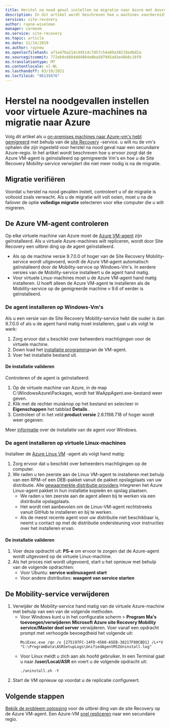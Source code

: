```yaml
---
title: Herstel na nood geval instellen na migratie naar Azure met Azure Site Recovery
description: In dit artikel wordt beschreven hoe u machines voorbereidt voor het instellen van herstel na nood gevallen tussen Azure-regio's na de migratie naar Azure met Azure Site Recovery.
services: site-recovery
author: rayne-wiselman
manager: carmonm
ms.service: site-recovery
ms.topic: article
ms.date: 11/14/2019
ms.author: raynew
ms.openlocfilehash: a71e476a214c44514c7d57c54a09a38218ad6d2a
ms.sourcegitcommit: 772eb9c6684dd4864e0ba507945a83e48b8c16f0
ms.translationtype: MT
ms.contentlocale: nl-NL
ms.lasthandoff: 03/19/2021
ms.locfileid: "86135676"
---
```

# <a name="set-up-disaster-recovery-for-azure-vms-after-migration-to-azure"></a>Herstel na noodgevallen instellen voor virtuele Azure-machines na migratie naar Azure 


Volg dit artikel als u [on-premises machines naar Azure-vm's hebt gemigreerd](./migrate-tutorial-on-premises-azure.md) met behulp van de [site Recovery](site-recovery-overview.md) -service. u wilt nu de vm's ophalen die zijn ingesteld voor herstel na nood geval naar een secundaire Azure-regio. In het artikel wordt beschreven hoe u ervoor zorgt dat de Azure VM-agent is geïnstalleerd op gemigreerde Vm's en hoe u de Site Recovery Mobility-service verwijdert die niet meer nodig is na de migratie.



## <a name="verify-migration"></a>Migratie verifiëren

Voordat u herstel na nood gevallen instelt, controleert u of de migratie is voltooid zoals verwacht. Als u de migratie wilt volt ooien, moet u na de failover de optie **volledige migratie** selecteren voor elke computer die u wilt migreren. 

## <a name="verify-the-azure-vm-agent"></a>De Azure VM-agent controleren

Op elke virtuele machine van Azure moet de [Azure VM-agent](../virtual-machines/extensions/agent-windows.md) zijn geïnstalleerd. Als u virtuele Azure-machines wilt repliceren, wordt door Site Recovery een uitbrei ding op de agent geïnstalleerd.

- Als op de machine versie 9.7.0.0 of hoger van de Site Recovery Mobility-service wordt uitgevoerd, wordt de Azure VM-agent automatisch geïnstalleerd door de Mobility-service op Windows-Vm's. In eerdere versies van de Mobility-service installeert u de agent hand matig.
- Voor virtuele Linux-machines moet u de Azure VM-agent hand matig installeren. U hoeft alleen de Azure VM-agent te installeren als de Mobility-service op de gemigreerde machine v 9.6 of eerder is geïnstalleerd.


### <a name="install-the-agent-on-windows-vms"></a>De agent installeren op Windows-Vm's

Als u een versie van de Site Recovery Mobility-service hebt die ouder is dan 9.7.0.0 of als u de agent hand matig moet installeren, gaat u als volgt te werk:  

1. Zorg ervoor dat u beschikt over beheerders machtigingen voor de virtuele machine.
2. Down load het [installatie programma](https://go.microsoft.com/fwlink/?LinkID=394789&clcid=0x409)van de VM-agent.
3. Voer het installatie bestand uit.

#### <a name="validate-the-installation"></a>De installatie valideren
Controleren of de agent is geïnstalleerd:

1. Op de virtuele machine van Azure, in de map C:\WindowsAzure\Packages, wordt het WaAppAgent.exe-bestand weer geven.
2. Klik met de rechter muisknop op het bestand en selecteer in **Eigenschappen** het tabblad **Details** .
3. Controleer of in het veld **product versie** 2.6.1198.718 of hoger wordt weer gegeven.

Meer [informatie](../virtual-machines/extensions/agent-windows.md) over de installatie van de agent voor Windows.

### <a name="install-the-agent-on-linux-vms"></a>De agent installeren op virtuele Linux-machines

Installeer de [Azure Linux VM](../virtual-machines/extensions/agent-linux.md) -agent als volgt hand matig:

1. Zorg ervoor dat u beschikt over beheerders machtigingen op de computer.
2. We raden u ten zeerste aan de Linux VM-agent te installeren met behulp van een RPM-of een DEB-pakket vanuit de pakket opslagplaats van uw distributie. Alle [gewaarmerkte distributie providers](../virtual-machines/linux/endorsed-distros.md) integreren het Azure Linux-agent pakket in hun installatie kopieën en opslag plaatsen.
    - We raden u ten zeerste aan de agent alleen bij te werken via een distributie opslagplaats.
    - Het wordt niet aanbevolen om de Linux-VM-agent rechtstreeks vanuit GitHub te installeren en bij te werken.
    -  Als de meest recente agent voor uw distributie niet beschikbaar is, neemt u contact op met de distributie ondersteuning voor instructies over het installeren ervan. 

#### <a name="validate-the-installation"></a>De installatie valideren 

1. Voer deze opdracht uit: **PS-e** om ervoor te zorgen dat de Azure-agent wordt uitgevoerd op de virtuele Linux-machine.
2. Als het proces niet wordt uitgevoerd, start u het opnieuw met behulp van de volgende opdrachten:
    - Voor Ubuntu: **service walinuxagent start**
    - Voor andere distributies: **waagent van service starten**


## <a name="uninstall-the-mobility-service"></a>De Mobility-service verwijderen

1. Verwijder de Mobility-service hand matig van de virtuele Azure-machine met behulp van een van de volgende methoden. 
    - Voor Windows kunt u in het configuratie scherm > **Program Ma's toevoegen/verwijderen** **Microsoft Azure site Recovery Mobility service/Master doel server** verwijderen. Voer vanaf een opdracht prompt met verhoogde bevoegdheid het volgende uit:
        ```
        MsiExec.exe /qn /x {275197FC-14FD-4560-A5EB-38217F80CBD1} /L+*V "C:\ProgramData\ASRSetupLogs\UnifiedAgentMSIUninstall.log"
        ```
    - Voor Linux meldt u zich aan als hoofd gebruiker. In een Terminal gaat u naar **/user/Local/ASR** en voert u de volgende opdracht uit:
        ```
        ./uninstall.sh -Y
        ```
2. Start de VM opnieuw op voordat u de replicatie configureert.

## <a name="next-steps"></a>Volgende stappen

[Bekijk de probleem oplossing](site-recovery-extension-troubleshoot.md) voor de uitbrei ding van de site Recovery op de Azure VM-agent.
Een Azure-VM [snel repliceren](azure-to-azure-quickstart.md) naar een secundaire regio.
